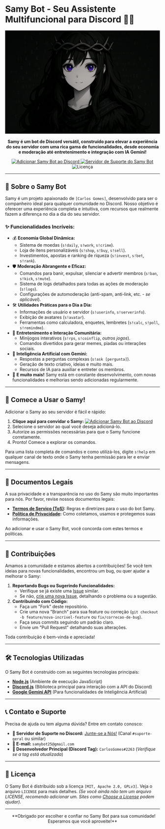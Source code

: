 # Samy Bot - Seu Assistente Multifuncional para Discord 🤖✨

<p align="center">
  <img src="samy-logo.png" alt="Banner do Bot Samy" width="750"/>
</p>

<p align="center">
  <strong>Samy é um bot de Discord versátil, construído para elevar a experiência do seu servidor com uma rica gama de funcionalidades, desde economia e moderação até entretenimento e integração com IA Gemini!</strong>
</p>

<p align="center">
  <a href="https://discord.gg/haQPSP4EPR">
    <img src="https://img.shields.io/badge/Adicione--me%20ao%20seu%20Servidor-7289DA?style=for-the-badge&logo=discord&logoColor=white" alt="Adicionar Samy Bot ao Discord">
  </a>
  <a href="https://discord.gg/haQPSP4EPR">
    <img src="https://img.shields.io/discord/[1377596166140592178]?label=Servidor%20de%20Suporte&logo=discord&style=for-the-badge&color=7289DA" alt="Servidor de Suporte do Samy Bot">
  </a>
  <img src="https://img.shields.io/github/license/carlosvcl/samy-bot?style=for-the-badge" alt="Licença">
  </p>

---

## 🌟 Sobre o Samy Bot

Samy é um projeto apaixonado de `[Carlos Gomes]`, desenvolvido para ser o companheiro ideal para qualquer comunidade no Discord. Nosso objetivo é oferecer uma experiência completa e intuitiva, com recursos que realmente fazem a diferença no dia a dia do seu servidor.

### ✨ Funcionalidades Incríveis:

* 💰 **Economia Global Dinâmica:**
    * Sistema de moedas (`s!daily`, `s!work`, `s!crime`).
    * Loja de itens personalizáveis (`s!shop`, `s!buy`, `s!sell`).
    * Investimentos, apostas e ranking de riqueza (`s!invest`, `s!bet`, `s!rank`).
* 🛡️ **Moderação Abrangente e Eficaz:**
    * Comandos para banir, expulsar, silenciar e advertir membros (`s!ban`, `s!kick`, `s!mute`).
    * Sistema de logs detalhados para todas as ações de moderação (`s!logs`).
    * Configurações de automoderação (anti-spam, anti-link, etc. - *se aplicável*).
* 🛠️ **Utilidades Práticas para o Dia a Dia:**
    * Informações de usuário e servidor (`s!userinfo`, `s!serverinfo`).
    * Exibição de avatares (`s!avatar`).
    * Ferramentas como calculadora, enquetes, lembretes (`s!calc`, `s!poll`, `s!remindme`).
* 🎉 **Entretenimento e Interação Comunitária:**
    * Minijogos interativos (`s!rps`, `s!coinflip`, *outros jogos*).
    * Comandos divertidos para gerar memes, piadas ou interações sociais.
* 🧠 **Inteligência Artificial com Gemini:**
    * Respostas a perguntas complexas (`s!ask [pergunta]`).
    * Geração de texto criativo, ideias e muito mais.
    * Recursos de IA para auxiliar e entreter os membros.
* 🔗 **E muito mais!** Samy está em constante desenvolvimento, com novas funcionalidades e melhorias sendo adicionadas regularmente.

---

## 🚀 Comece a Usar o Samy!

Adicionar o Samy ao seu servidor é fácil e rápido:

1.  **Clique aqui para convidar o Samy:** [![Adicionar Samy Bot ao Discord](https://img.shields.io/badge/Convidar%20Samy%20Bot-7289DA?style=flat-square&logo=discord&logoColor=white)]([https://discord.com/api/oauth2/authorize?client_id=461634842296320000&permissions=8&scope=bot%20applications.commands])
2.  Selecione o servidor ao qual você deseja adicioná-lo.
3.  Autorize as permissões necessárias para que o Samy funcione corretamente.
4.  Pronto! Comece a explorar os comandos.

Para uma lista completa de comandos e como utilizá-los, digite `s!help` em qualquer canal de texto onde o Samy tenha permissão para ler e enviar mensagens.

---

## 📜 Documentos Legais

A sua privacidade e a transparência no uso do Samy são muito importantes para nós. Por favor, revise nossos documentos legais:

* **[Termos de Serviço (ToS)](https://github.com/carlosvcl/samy-bot-docs/blob/main/TERMOS_DE_SERVICO.md):** Regras e diretrizes para o uso do bot Samy.
* **[Política de Privacidade](https://github.com/carlosvcl/samy-bot-docs/blob/main/POLITICA_DE_PRIVACIDADE.md):** Como coletamos, usamos e protegemos suas informações.

Ao adicionar e usar o Samy Bot, você concorda com estes termos e políticas.

---

## 🤝 Contribuições

Amamos a comunidade e estamos abertos a contribuições! Se você tem ideias para novas funcionalidades, encontrou um bug, ou quer ajudar a melhorar o Samy:

1.  **Reportando Bugs ou Sugerindo Funcionalidades:**
    * Verifique se já existe uma [Issue](https://github.com/carlosvcl/samy-bot/issues) similar.
    * Se não, [crie uma nova Issue](https://github.com/carlosvcl/samy-bot/issues/new/choose), detalhando o problema ou a sugestão.
2.  **Contribuindo com Código:**
    * Faça um "Fork" deste repositório.
    * Crie uma nova "Branch" para sua feature ou correção (`git checkout -b feature/nova-incrivel-feature` ou `fix/correcao-de-bug`).
    * Faça seus commits seguindo um padrão claro.
    * Envie um "Pull Request" detalhando suas alterações.

Toda contribuição é bem-vinda e apreciada!

---

## 🛠️ Tecnologias Utilizadas

O Samy Bot é construído com as seguintes tecnologias principais:

* **[Node.js](https://nodejs.org/)** (Ambiente de execução JavaScript)
* **[Discord.js](https://discord.js.org/)** (Biblioteca principal para interação com a API do Discord)
* **[Google Gemini API](https://ai.google.dev/)** (Para funcionalidades de Inteligência Artificial)

---

## 📞 Contato e Suporte

Precisa de ajuda ou tem alguma dúvida? Entre em contato conosco:

* **💬 Servidor de Suporte no Discord:** [Junte-se a Nós!]([https://discord.gg/haQPSP4EPR]) (Canal `#suporte-geral` ou similar)
* **📧 E-mail:** `samybot25@gmail.com`
* **👤 Desenvolvedor Principal (Discord Tag):** `CarlosGomes#2263` (*Verifique se a tag está atualizada*)

---

## 📄 Licença

O Samy Bot é distribuído sob a licença `[MIT, Apache 2.0, GPLv3]`. Veja o arquivo `LICENSE` para mais detalhes.
*(Se você ainda não tem um arquivo LICENSE, recomendo adicionar um. Sites como [Choose a License](https://choosealicense.com/) podem ajudar).*

---

<p align="center">
  **Obrigado por escolher e confiar no Samy Bot para sua comunidade! Esperamos que você aproveite!**
</p>
